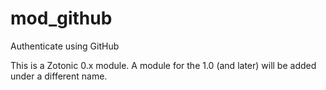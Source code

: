 # mod_github

Authenticate using GitHub

This is a Zotonic 0.x module.
A module for the 1.0 (and later) will be added under a different name.
